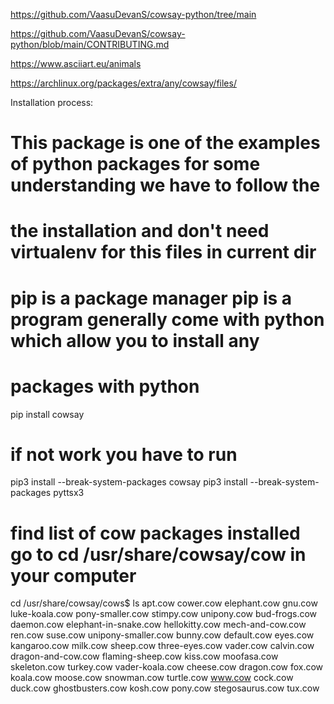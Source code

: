 https://github.com/VaasuDevanS/cowsay-python/tree/main

https://github.com/VaasuDevanS/cowsay-python/blob/main/CONTRIBUTING.md

https://www.asciiart.eu/animals

https://archlinux.org/packages/extra/any/cowsay/files/

Installation process:

# This package is one of the examples of python packages for some understanding we have to follow the 
# the installation and don't need virtualenv for this files in current dir
# pip is a package manager pip is a program generally come with python which allow you to install any
# packages with python
pip install cowsay 
# if not work you have to run
pip3 install --break-system-packages cowsay
pip3 install --break-system-packages pyttsx3

# find list of cow packages installed go to cd /usr/share/cowsay/cow in your computer
cd /usr/share/cowsay/cows$ ls
apt.cow        cower.cow           elephant.cow           gnu.cow         luke-koala.cow    pony-smaller.cow  stimpy.cow      unipony.cow
bud-frogs.cow  daemon.cow          elephant-in-snake.cow  hellokitty.cow  mech-and-cow.cow  ren.cow           suse.cow        unipony-smaller.cow
bunny.cow      default.cow         eyes.cow               kangaroo.cow    milk.cow          sheep.cow         three-eyes.cow  vader.cow
calvin.cow     dragon-and-cow.cow  flaming-sheep.cow      kiss.cow        moofasa.cow       skeleton.cow      turkey.cow      vader-koala.cow
cheese.cow     dragon.cow          fox.cow                koala.cow       moose.cow         snowman.cow       turtle.cow      www.cow
cock.cow       duck.cow            ghostbusters.cow       kosh.cow        pony.cow          stegosaurus.cow   tux.cow

